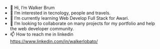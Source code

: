- 👋 Hi, I’m Walker Brum 
- 👀 I’m interested in tecnology, people and travels. 
- 🌱 I’m currently learning Web Develop Full Stack for Awari.
- 💞️ I’m looking to collaborate on many projects for my portfolio and help the web developer community.
- 📫 How to reach me in linkedin <https://www.linkedin.com/in/walkerlobato/>

<!---
WalkerBrum/WalkerBrum is a ✨ special ✨ repository because its `README.md` (this file) appears on your GitHub profile.
You can click the Preview link to take a look at your changes.
--->
